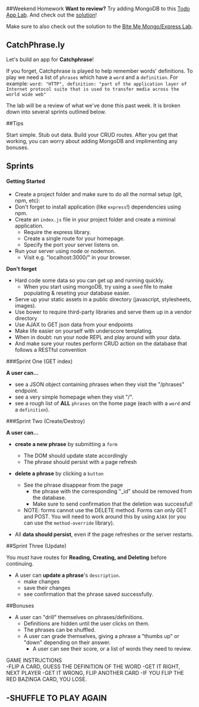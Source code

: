 ##Weekend Homework
**Want to review?** Try adding MongoDB to this [Todo App Lab](https://github.com/sf-wdi-21/mongo_todo_refactor). And check out the [solution](https://github.com/sf-wdi-21/mongo_todo_refactor/tree/solution)!

Make sure to also check out the solution to the [Bite Me Mongo/Express Lab](https://github.com/sf-wdi-21/bite_me_mongo_express/tree/solution).


## CatchPhrase.ly

Let's build an app for **Catchphrase**!

If you forget, Catchphrase is played to help remember words' definitions. To play we need a list of `phrases` which have a `word` and a `definition`. For example: `word: "HTTP", definition: "part of the application layer of Internet protocol suite that is used to transfer media across the world wide web"`

The lab will be a review of what we've done this past week. It is broken down into several sprints outlined below.

##Tips

Start simple. Stub out data. Build your CRUD routes. After you get that working, you can worry about adding MongoDB and implimenting any bonuses.

## Sprints

#### Getting Started
* Create a project folder and make sure to do all the normal setup (git, npm, etc):
* Don't forget to install application (like `express`!) dependencies using npm.
* Create an `index.js` file in your project folder and create a miminal application.
    * Require the express library.
    * Create a single route for your homepage.
    * Specify the port your server listens on.
* Run your server using node or nodemon.
    * Visit e.g. "localhost:3000/" in your browser.

**Don't forget**

* Hard code some data so you can get up and running quickly.
    * When you start using mongoDB, try using a `seed` file to make populating & reseting your database easier.
* Serve up your static assets in a public directory (javascript, stylesheets, images).
* Use bower to require third-party libraries and serve them up in a vendor directory
* Use AJAX to GET json data from your endpoints
* Make life easier on yourself with underscore templating.
* When in doubt: run your node REPL and play around with your data.
* And make sure your routes perform CRUD action on the database that follows a RESTful convention

###Sprint One (GET index)

**A user can...**
* see a JSON object containing phrases when they visit the "/phrases" endpoint.
* see a very simple homepage when they visit "/".
* see a rough list of **ALL** `phrases` on the home page (each with a `word` and a `definition`).

###Sprint Two (Create/Destroy)

**A user can...**

* **create a new phrase** by submitting a `form`
    * The DOM should update state accordingly
    * The phrase should persist with a page refresh

* **delete a phrase** by clicking a `button`
    * See the phrase disappear from the page
        * the phrase with the corresponding "_id" should be removed from the database.
        * Make sure to send confirmation that the deletion was successful!
    * NOTE: forms cannot use the DELETE method. Forms can only GET and POST. You will need to work around this by using `AJAX` (or you can use the `method-override` library).

* All **data should persist**, even if the page refreshes or the server restarts.
   
##Sprint Three (Update)

You *must* have routes for **Reading, Creating, and Deleting** before continuing.

* A user can **update a phrase**'s `description`.
    - make changes
    - save their changes
    - see confirmation that the phrase saved successfully.


##Bonuses

* A user can "drill" themselves on phrases/definitions.
    * Definitions are hidden until the user clicks on them.
    * The phrases can be shuffled.
    * A user can grade themselves, giving a phrase a "thumbs up" or "down" depending on their answer.
        * A user can see their score, or a list of words they need to review.


GAME INSTRUCTIONS        
-FLIP A CARD, GUESS THE DEFINITION OF THE WORD
-GET IT RIGHT, NEXT PLAYER
-GET IT WRONG, FLIP ANOTHER CARD
-IF YOU FLIP THE RED BAZINGA CARD, YOU LOSE.

-SHUFFLE TO PLAY AGAIN
-
